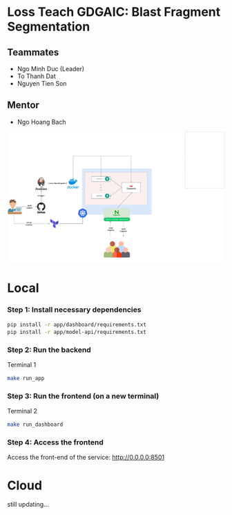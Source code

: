 # Loss Teach GDGAIC: Blast Fragment Segmentation

## Teammates
* Ngo Minh Duc (Leader)
* To Thanh Dat
* Nguyen Tien Son
## Mentor
* Ngo Hoang Bach

![Rock Fragment Detection](imgs/map.png)

# Local
### Step 1: Install necessary dependencies
```bash
pip install -r app/dashboard/requirements.txt
pip install -r app/model-api/requirements.txt
```

### Step 2: Run the backend
Terminal 1
```bash
make run_app
```

### Step 3: Run the frontend (on a new terminal)
Terminal 2
```bash
make run_dashboard
```

### Step 4: Access the frontend
Access the front-end of the service: http://0.0.0.0:8501

# Cloud
still updating...
